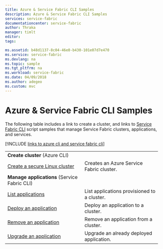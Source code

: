 ```yaml
---
title: Azure & Service Fabric CLI Samples
description: Azure & Service Fabric CLI Samples
services: service-fabric
documentationcenter: service-fabric
author: Thraka
manager: timlt
editor: 
tags: 

ms.assetid: b48d1137-8c04-46e0-b430-101e07d7e470
ms.service: service-fabric
ms.devlang: na
ms.topic: sample
ms.tgt_pltfrm: na
ms.workload: service-fabric
ms.date: 04/09/2018
ms.author: adegeo
ms.custom: mvc
---
```


# Azure & Service Fabric CLI Samples

The following table includes a link to create a cluster, and links to [Service Fabric CLI](service-fabric-cli.md) script samples that manage Service Fabric clusters, applications, and services.

[!INCLUDE [links to azure cli and service fabric cli](../../includes/service-fabric-sfctl.md)]

| | |
|-|-|
| **Create cluster** (Azure CLI)||
| [Create a secure Linux cluster](./scripts/cli-create-cluster.md)| Creates an Azure Service Fabric cluster. |
| **Manage applications** (Service Fabric CLI)||
| [List applications](./scripts/sfctl-list-applications.md)| List applications provisioned to a cluster.|
| [Deploy an application](./scripts/cli-deploy-application.md)| Deploy an application to a cluster.|
| [Remove an application](./scripts/cli-remove-application.md)| Remove an application from a cluster.|
| [Upgrade an application](./scripts/sfctl-upgrade-application.md)| Upgrade an already deployed application.|

